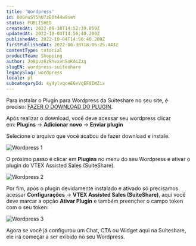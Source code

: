 ```yaml
---
title: 'Wordpress'
id: 6UGnuSYShU7zE0t44w9set
status: PUBLISHED
createdAt: 2022-08-30T14:52:39.859Z
updatedAt: 2022-10-04T14:56:40.200Z
publishedAt: 2022-10-04T14:56:40.200Z
firstPublishedAt: 2022-08-30T18:06:25.443Z
contentType: tutorial
productTeam: Shopping
author: 2o8pvz6z9hvxvhSoKAiZzg
slugEN: wordpress-suiteshare
legacySlug: wordpress
locale: pt
subcategoryId: 4y4ylvqceE6vVqEF8IWZix
---
```


Para instalar o Plugin para Wordpress da Suiteshare no seu site, é preciso: [FAZER O DOWNLOAD DO PLUGIN](\"https://short.suiteshare.com/suiteshare_wordpress\").

Após realizar o download, você deve acessar seu wordpress clicar em: **Plugins** -> **Adicionar novo** -> **Enviar plugin**

Selecione o arquivo que você acabou de fazer download e instale.

![Wordpress 1](//images.ctfassets.net/alneenqid6w5/1QRLLMPv7aDIYIxyJ8wIoC/93e8387838b2f916cd5dc1b9097def28/Screenshot_2022-08-30_at_12-00-57_Wordpress.png)

O próximo passo é clicar em **Plugins** no menu do seu Wordpress e ativar o plugin do VTEX Assisted Sales (SuiteShare).

![Wordpress 2](//images.ctfassets.net/alneenqid6w5/1BUOMxdFlKQYcUmNqNxZ7j/8c1e91fdb619bfe0033cccf3d2e6e638/Screenshot_2022-08-30_at_12-01-02_Wordpress.png)

Por fim, após o plugin devidamente instalado e ativado só precisamos acessar **Configurações** -> **VTEX Assisted Sales (SuiteShare)**, aqui você deve marcar a opção **Ativar Plugin** e também preencher o campo token com o seu token: 

![Wordpress 3](//images.ctfassets.net/alneenqid6w5/63DIufRLNRJQws24szLTS1/839c6cfd2e7b5523baaebca1c7831cb0/Screenshot_2022-08-30_at_12-01-08_Wordpress.png)

Agora se você já configurou um Chat, CTA ou Widget aqui na Suiteshare, ele irá começar a ser exibido no seu Wordpress.
